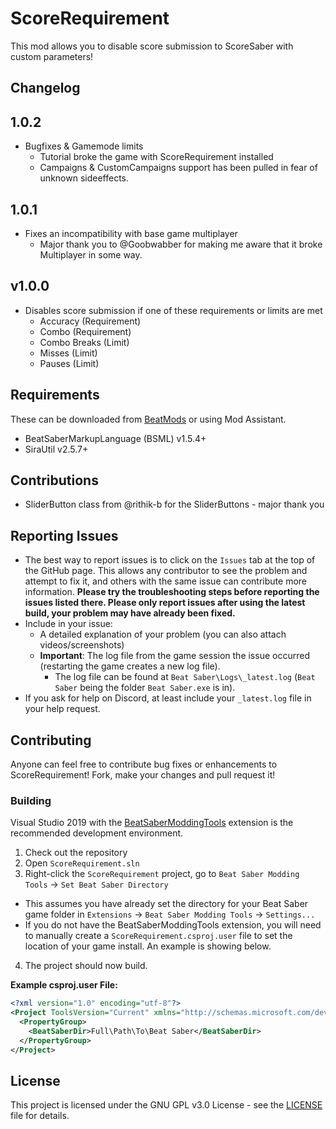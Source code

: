 # ScoreRequirement

This mod allows you to disable score submission to ScoreSaber with custom parameters!
## Changelog

## 1.0.2

* Bugfixes & Gamemode limits
    - Tutorial broke the game with ScoreRequirement installed
    - Campaigns & CustomCampaigns support has been pulled in fear of unknown sideeffects.

## 1.0.1

* Fixes an incompatibility with base game multiplayer
    - Major thank you to @Goobwabber for making me aware that it broke Multiplayer in some way.

## v1.0.0
* Disables score submission if one of these requirements or limits are met
    - Accuracy (Requirement)
    - Combo (Requirement)
    - Combo Breaks (Limit)
    - Misses (Limit)
    - Pauses (Limit)

## Requirements
These can be downloaded from [BeatMods](https://beatmods.com/#/mods) or using Mod Assistant.
* BeatSaberMarkupLanguage (BSML) v1.5.4+
* SiraUtil v2.5.7+

## Contributions
- SliderButton class from @rithik-b for the SliderButtons - major thank you

## Reporting Issues
* The best way to report issues is to click on the `Issues` tab at the top of the GitHub page. This allows any contributor to see the problem and attempt to fix it, and others with the same issue can contribute more information. **Please try the troubleshooting steps before reporting the issues listed there. Please only report issues after using the latest build, your problem may have already been fixed.**
* Include in your issue:
  * A detailed explanation of your problem (you can also attach videos/screenshots)
  * **Important**: The log file from the game session the issue occurred (restarting the game creates a new log file).
    * The log file can be found at `Beat Saber\Logs\_latest.log` (`Beat Saber` being the folder `Beat Saber.exe` is in).
* If you ask for help on Discord, at least include your `_latest.log` file in your help request.

## Contributing
Anyone can feel free to contribute bug fixes or enhancements to ScoreRequirement! Fork, make your changes and pull request it!
### Building
Visual Studio 2019 with the [BeatSaberModdingTools](https://github.com/Zingabopp/BeatSaberModdingTools) extension is the recommended development environment.
1. Check out the repository
2. Open `ScoreRequirement.sln`
3. Right-click the `ScoreRequirement` project, go to `Beat Saber Modding Tools` -> `Set Beat Saber Directory`
  * This assumes you have already set the directory for your Beat Saber game folder in `Extensions` -> `Beat Saber Modding Tools` -> `Settings...`
  * If you do not have the BeatSaberModdingTools extension, you will need to manually create a `ScoreRequirement.csproj.user` file to set the location of your game install. An example is showing below.
4. The project should now build.

**Example csproj.user File:**
```xml
<?xml version="1.0" encoding="utf-8"?>
<Project ToolsVersion="Current" xmlns="http://schemas.microsoft.com/developer/msbuild/2003">
  <PropertyGroup>
    <BeatSaberDir>Full\Path\To\Beat Saber</BeatSaberDir>
  </PropertyGroup>
</Project>
```
## License
This project is licensed under the GNU GPL v3.0 License - see the [LICENSE](LICENSE) file for details.

